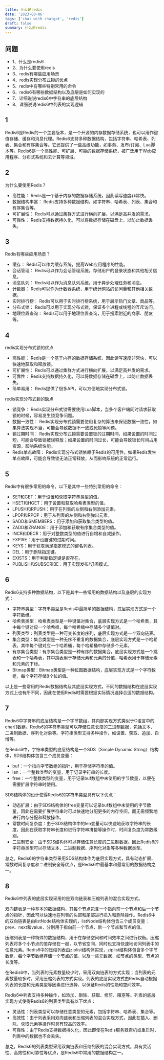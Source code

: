 ```yaml
---
title: 什么是redis
date: '2023-03-06'
tags: ['chat with chatgpt', 'redis']
draft: false
summary: 什么是redis
---
```


## 问题

- 1、什么是redis6
- 2、为什么要使用redis
- 3、redis有哪些应用场景
- 4、redis实现分布式锁的优点
- 5、redis中有哪些特别常用的命令
- 6、redis6有哪些数据结构以及底层是如何实现的
- 7、详细说说redis6中字符串的底层结构
- 8、详细说说redis6中列表的实现逻辑

## 1

Redis6是Redis的一个主要版本，是一个开源的内存数据存储系统，也可以用作键值存储、缓存和消息代理。Redis6支持多种数据结构，包括字符串、哈希表、列表、集合和有序集合等。它还提供了一些高级功能，如事务、发布/订阅、Lua脚本等。Redis6是一个高性能、可扩展、可靠的数据存储系统，被广泛用于Web应用程序、分布式系统和云计算等领域。

## 2

为什么要使用Redis？

- 高性能： Redis是一个基于内存的数据存储系统，因此读写速度非常快。
- 数据结构丰富： Redis支持多种数据结构，如字符串、哈希表、列表、集合和有序集合等。
- 可扩展性： Redis可以通过集群方式进行横向扩展，以满足高并发的需求。
- 可靠性： Redis支持数据持久化，可以将数据存储在磁盘上，以防止数据丢失。

## 3

Redis有哪些应用场景？

- 缓存： Redis可以作为缓存系统，提高Web应用程序的性能。
- 会话管理： Redis可以作为会话管理系统，存储用户的登录状态和其他相关信息。
- 消息队列： Redis可以作为消息队列系统，用于异步处理任务和消息。
- 计数器： Redis可以作为计数器系统，用于统计网站的访问量和其他相关数据。
- 实时排行榜： Redis可以用于实时排行榜系统，用于展示热门文章、商品等。
- 分布式锁： Redis可以用于实现分布式锁，保证多个进程或线程的互斥访问。
- 地理位置查询： Redis可以用于地理位置查询，用于搜索附近的商家、朋友等。

## 4

redis实现分布式锁的优点

- 高性能： Redis是一个基于内存的数据存储系统，因此读写速度非常快，可以快速地获取和释放锁。
- 可扩展性： Redis可以通过集群方式进行横向扩展，以满足高并发的需求。
- 可靠性： Redis支持数据持久化，可以将数据存储在磁盘上，以防止数据丢失。
- 简单易用： Redis提供了很多API，可以方便地实现分布式锁。

redis实现分布式锁的缺点

- 锁竞争： Redis实现分布式锁需要使用Lua脚本，当多个客户端同时请求获取锁的时候，容易发生锁竞争问题。
- 数据一致性： Redis实现分布式锁需要使用复杂的算法来保证数据一致性，如果算法实现不当，可能会导致数据不一致或死锁等问题。
- 锁过期时间： Redis实现分布式锁需要设置锁的过期时间，如果设置的时间过短，可能会导致锁被误释放；如果设置的时间过长，可能会导致锁长时间占用资源，影响系统性能。
- Redis单点故障： Redis实现分布式锁依赖于Redis的可用性，如果Redis发生单点故障，可能会导致锁无法正常释放，从而影响系统的正常运行。

## 5

Redis中有很多常用的命令，以下是其中一些特别常用的命令：

- SET和GET：用于设置和获取字符串类型的值。
- HSET和HGET：用于设置和获取哈希表类型的值。
- LPUSH和RPUSH：用于在列表的左侧和右侧添加元素。
- LPOP和RPOP：用于从列表的左侧和右侧弹出元素。
- SADD和SMEMBERS：用于添加和获取集合类型的值。
- ZADD和ZRANGE：用于添加和获取有序集合类型的值。
- INCR和DECR：用于对整数类型的值进行自增和自减操作。
- EXPIRE：用于设置键的过期时间。
- KEYS：用于获取满足指定模式的键名列表。
- DEL：用于删除指定键。
- EXISTS：用于判断指定键是否存在。
- PUBLISH和SUBSCRIBE：用于实现发布/订阅模式。

## 6

Redis6支持多种数据结构，以下是其中一些常用的数据结构以及底层的实现方式：

- 字符串类型：字符串类型是Redis中最简单的数据结构，底层实现方式是一个字符数组。
- 哈希表类型：哈希表类型是一种键值对集合，底层实现方式是一个哈希表，其中每个键对应一个哈希桶，每个哈希桶中存储多个键值对。
- 列表类型：列表类型是一种可变长度的序列，底层实现方式是一个双向链表。
- 集合类型：集合类型是一种无序不重复的数据集合，底层实现方式是一个哈希表，其中每个键对应一个哈希桶，每个哈希桶中存储多个元素。
- 有序集合类型：有序集合类型是一种有序的数据集合，底层实现方式是一个跳表和一个哈希表，其中跳表用于存储元素和元素的分值，哈希表用于存储元素和元素的下标。
- Bitmap类型：Bitmap类型是一种位图数据结构，底层实现方式是一个字符数组，每个字符存储8个位的值。

以上是一些常用的Redis数据结构及其底层实现方式，不同的数据结构在底层实现方式上也有所不同，因此在使用Redis时需要根据实际情况选择合适的数据结构。

## 7

Redis6中字符串的底层结构是一个字节数组，其内部实现方式类似于C语言中的char[]数组。Redis6的字符串类型可以存储任意长度的二进制数据，包括文本、二进制数据、序列化对象等。字符串类型支持多种操作，如设置、获取、追加、自增等。

在Redis6中，字符串类型的底层结构是一个SDS（Simple Dynamic String）结构体，SDS结构体包含三个成员变量：

- buf：一个指向字节数组的指针，用于存储字符串的值。
- len：一个整数类型的变量，用于记录字符串的长度。
- free：一个整数类型的变量，用于记录buf数组中未使用的字节数量，以便在需要扩展字符串时使用。

SDS结构体的设计使得Redis6的字符串类型具有以下优点：

- 动态扩展：由于SDS结构体的free变量可以记录buf数组中未使用的字节数量，因此在需要扩展字符串时可以快速地分配更多的内存空间，而无需频繁地进行内存分配和释放操作。
- 常数时间复杂度：由于SDS结构体中的len变量可以快速地获取字符串的长度，因此在获取字符串长度和进行字符串拼接等操作时，时间复杂度为常数级别。
- 二进制安全：由于SDS结构体可以存储任意长度的二进制数据，因此Redis6的字符串类型可以存储文本、二进制数据、序列化对象等多种数据类型。

总之，Redis6的字符串类型采用SDS结构体作为底层实现方式，具有动态扩展、常数时间复杂度和二进制安全等优点，是Redis6中最基本和最常用的数据结构之一。

## 8

Redis6中列表的底层实现采用的是双向链表和压缩列表的混合实现方式。

双向链表是一种基本的数据结构，其每个节点包含一个指向前一个节点和后一个节点的指针，因此可以快速地在列表的头部和尾部进行插入和删除操作。Redis6中的双向链表是由listNode结构体实现的，listNode结构体包含三个成员变量：prev、next和value，分别用于指向前一个节点、后一个节点和节点的值。

压缩列表是一种特殊的数据结构，用于在存储空间和时间效率之间进行权衡。压缩列表将多个小节点的值存储在一起，以节省空间，同时也支持快速地访问列表中的任意元素。Redis6中的压缩列表由ziplist结构体实现，ziplist结构体包含多个字节数组，每个字节数组存储一个节点的值，以及一些元数据，如节点的类型、节点的长度等。

在Redis6中，当列表的元素数量较少时，采用双向链表的方式实现；当列表的元素数量较多时，采用压缩列表的方式实现。列表的底层实现方式由Redis自动根据列表的长度和元素类型等因素进行选择，以保证Redis的性能和空间效率。

Redis6中列表支持多种操作，如添加、删除、获取、修剪、阻塞等。列表的底层实现方式使得Redis6的列表类型具有以下优点：

- 灵活性：列表类型可以存储任意类型的元素，包括字符串、哈希表、集合等。
- 高效性：由于列表采用双向链表和压缩列表的混合实现方式，因此在插入、删除、获取元素等操作时具有较高的效率。
- 可靠性：由于Redis支持数据持久化，因此即使在Redis服务器宕机或重启时，列表中的数据也不会丢失。

总之，Redis6的列表类型采用双向链表和压缩列表的混合实现方式，具有灵活性、高效性和可靠性等优点，是Redis6中常用的数据结构之一。


